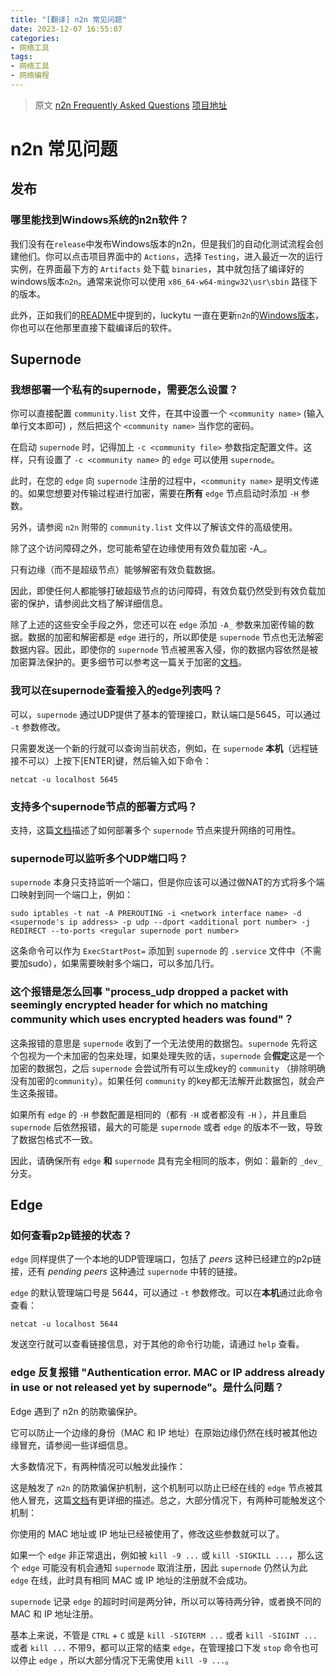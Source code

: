 ```yaml
---
title: "[翻译] n2n 常见问题"
date: 2023-12-07 16:55:07
categories:
- 网络工具
tags:
- 网络工具
- 网络编程
---
```


> 原文 [n2n Frequently Asked Questions](https://github.com/ntop/n2n/blob/dev/doc/Faq.md)
> [项目地址](https://github.com/ntop/n2n)

# n2n 常见问题

<!-- more -->

## 发布

### 哪里能找到Windows系统的n2n软件？

我们没有在`release`中发布Windows版本的n2n，但是我们的自动化测试流程会创建他们。你可以点击项目界面中的 `Actions`，选择 `Testing`，进入最近一次的运行实例，在界面最下方的 `Artifacts` 处下载 `binaries`，其中就包括了编译好的windows版本`n2n`。通常来说你可以使用 `x86_64-w64-mingw32\usr\sbin` 路径下的版本。

此外，正如我们的[README](https://github.com/ntop/n2n#further-readings-and-related-projects)中提到的，luckytu 一直在更新`n2n`的[Windows版本](https://github.com/lucktu/n2n)，你也可以在他那里直接下载编译后的软件。

## Supernode

### 我想部署一个私有的supernode，需要怎么设置？

你可以直接配置 `community.list` 文件，在其中设置一个 `<community name>` (输入单行文本即可) ，然后把这个 `<community name>` 当作您的密码。

在启动 `supernode` 时，记得加上 `-c <community file>` 参数指定配置文件。这样，只有设置了 `-c <community name>` 的 `edge` 可以使用 `supernode`。

此时，在您的 `edge` 向 `supernode` 注册的过程中，`<community name>` 是明文传递的。如果您想要对传输过程进行加密，需要在**所有** `edge` 节点启动时添加 `-H` 参数。

另外，请参阅 `n2n` 附带的 `community.list` 文件以了解该文件的高级使用。

除了这个访问障碍之外，您可能希望在边缘使用有效负载加密 -A_。

只有边缘（而不是超级节点）能够解密有效负载数据。

因此，即使任何人都能够打破超级节点的访问障碍，有效负载仍然受到有效负载加密的保护，请参阅此文档了解详细信息。

除了上述的这些安全手段之外，您还可以在 `edge` 添加 `-A_` 参数来加密传输的数据。数据的加密和解密都是 `edge` 进行的，所以即使是 `supernode` 节点也无法解密数据内容。因此，即使你的 `supernode` 节点被黑客入侵，你的数据内容依然是被加密算法保护的。更多细节可以参考这一篇关于加密的[文档](https://github.com/ntop/n2n/blob/dev/doc/Crypto.md)。

### 我可以在supernode查看接入的edge列表吗？

可以，`supernode` 通过UDP提供了基本的管理接口，默认端口是5645，可以通过 `-t` 参数修改。

只需要发送一个新的行就可以查询当前状态，例如，在 `supernode` **本机**（远程链接不可以）上按下[ENTER]键，然后输入如下命令：

`netcat -u localhost 5645`

### 支持多个supernode节点的部署方式吗？

支持，这篇[文档](https://github.com/ntop/n2n/blob/dev/doc/Federation.md)描述了如何部署多个 `supernode` 节点来提升网络的可用性。

### supernode可以监听多个UDP端口吗？

`supernode` 本身只支持监听一个端口，但是你应该可以通过做NAT的方式将多个端口映射到同一个端口上，例如：

`sudo iptables -t nat -A PREROUTING -i <network interface name> -d <supernode's ip address> -p udp --dport <additional port number> -j REDIRECT --to-ports <regular supernode port number>`

这条命令可以作为 `ExecStartPost=` 添加到 `supernode` 的 `.service` 文件中（不需要加sudo），如果需要映射多个端口，可以多加几行。

### 这个报错是怎么回事 "process_udp dropped a packet with seemingly encrypted header for which no matching community which uses encrypted headers was found"？

这条报错的意思是 `supernode` 收到了一个无法使用的数据包。`supernode` 先将这个包视为一个未加密的包来处理，如果处理失败的话，`supernode` 会**假定**这是一个加密的数据包，之后 `supernode` 会尝试所有可以生成key的 `community` （排除明确没有加密的`community`）。如果任何 `community` 的key都无法解开此数据包，就会产生这条报错。

如果所有 `edge` 的 `-H` 参数配置是相同的（都有 `-H` 或者都没有 `-H` ），并且重启 `supernode` 后依然报错，最大的可能是 `supernode` 或者 `edge` 的版本不一致，导致了数据包格式不一致。

因此，请确保所有 `edge` **和** `supernode` 具有完全相同的版本，例如：最新的 `_dev_` 分支。

## Edge

### 如何查看p2p链接的状态？

`edge` 同样提供了一个本地的UDP管理端口，包括了 _peers_ 这种已经建立的p2p链接，还有 _pending peers_ 这种通过 `supernode` 中转的链接。

`edge` 的默认管理端口号是 5644，可以通过 `-t` 参数修改。可以在**本机**通过此命令查看：

`netcat -u localhost 5644`

发送空行就可以查看链接信息，对于其他的命令行功能，请通过 `help` 查看。

### edge 反复报错 "Authentication error. MAC or IP address already in use or not released yet by supernode"。是什么问题？

Edge 遇到了 n2n 的防欺骗保护。

它可以防止一个边缘的身份（MAC 和 IP 地址）在原始边缘仍然在线时被其他边缘冒充，请参阅一些详细信息。

大多数情况下，有两种情况可以触发此操作：

这是触发了 `n2n` 的防欺骗保护机制，这个机制可以防止已经在线的 `edge` 节点被其他人冒充，这篇[文档](Authentication.md)有更详细的描述。总之，大部分情况下，有两种可能触发这个机制：

你使用的 MAC 地址或 IP 地址已经被使用了，修改这些参数就可以了。

如果一个 `edge` 非正常退出，例如被 `kill -9 ...` 或 `kill -SIGKILL ...`，那么这个 `edge` 可能没有机会通知 `supernode` 取消注册，因此 `supernode` 仍然认为此 `edge` 在线，此时具有相同 MAC 或 IP 地址的注册就不会成功。

`supernode` 记录 `edge` 的超时时间是两分钟，所以可以等待两分钟，或者换不同的 MAC 和 IP 地址注册。

基本上来说，不管是 `CTRL` + `C` 或是 `kill -SIGTERM ...` 或者 `kill -SIGINT ...` 或者 `kill ...` 不带9，都可以正常的结束 `edge`，在管理接口下发 `stop` 命令也可以停止 `edge` ，所以大部分情况下无需使用 `kill -9 ...`。